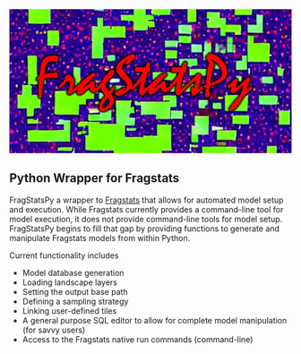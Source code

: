 <img src="images/main.JPG" alt= “FragStatsPy”>


## Python Wrapper for Fragstats

FragStatsPy a wrapper to [Fragstats](https://fragstats.org/) that allows for automated model setup and execution.  While Fragstats currently provides a command-line tool for model execution, it does not provide command-line tools for model setup.  FragStatsPy begins to fill that gap by providing functions to generate and manipulate Fragstats models from within Python.

Current functionality includes
* Model database generation
* Loading landscape layers
* Setting the output base path
* Defining a sampling strategy
* Linking user-defined tiles
* A general purpose SQL editor to allow for complete model manipulation (for savvy users)
* Access to the Fragstats native run commands (command-line)
